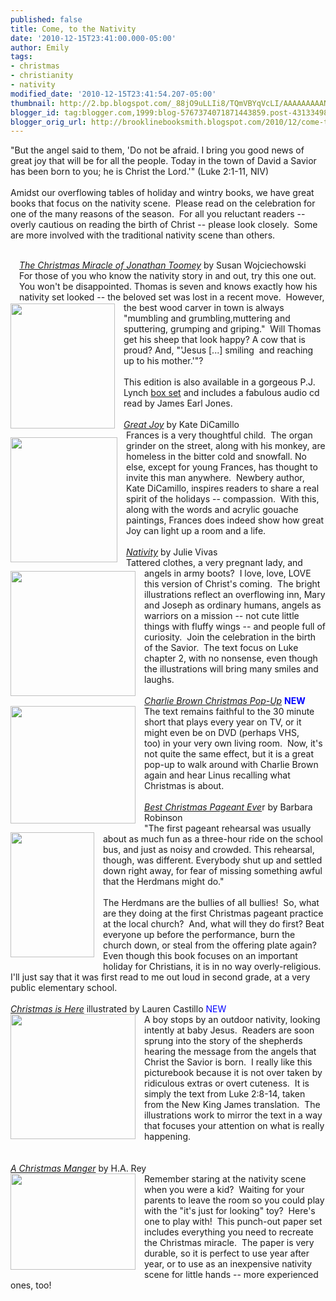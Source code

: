 ```yaml
---
published: false
title: Come, to the Nativity
date: '2010-12-15T23:41:00.000-05:00'
author: Emily
tags:
- christmas
- christianity
- nativity
modified_date: '2010-12-15T23:41:54.207-05:00'
thumbnail: http://2.bp.blogspot.com/_88jO9uLLIi8/TQmVBYqVcLI/AAAAAAAAANI/i0_1l2aOeR4/s72-c/The-Christmas-Miracle-of-Jonathan-Toomey-with-CD-Gift-Edition-0763636290-L.jpg
blogger_id: tag:blogger.com,1999:blog-5767374071871443859.post-4313349877745858662
blogger_orig_url: http://brooklinebooksmith.blogspot.com/2010/12/come-to-nativity.html
---
```


"But the angel said to them, 'Do not be afraid. I bring you good news of  great joy that will be for all the people. Today in the town of David a  Savior has been born to you; he is Christ the Lord.'" (Luke 2:1-11,  NIV) <br /><br />Amidst our overflowing tables of holiday and wintry books, we have  great books that focus on the nativity scene.&nbsp; Please read on the  celebration for one of the many reasons of the season.&nbsp; For all you  reluctant readers -- overly cautious on reading&nbsp;the birth of Christ -- please look  closely.&nbsp;&nbsp;Some are more involved with the traditional nativity scene  than others.<br /><div class="separator" style="clear: both; text-align: center;"><a href="http://1.bp.blogspot.com/_88jO9uLLIi8/TQmXTdRzi6I/AAAAAAAAANg/UG_zpdsNRG4/s1600/a-christmas-manger.jpg" imageanchor="1" style="margin-left: 1em; margin-right: 1em;"><br /></a></div><div id="divSignature"><a href="http://1.bp.blogspot.com/_88jO9uLLIi8/TQmXTdRzi6I/AAAAAAAAANg/UG_zpdsNRG4/s1600/a-christmas-manger.jpg" style="clear: left; float: left; margin-bottom: 1em; margin-right: 1em;"></a><a href="http://4.bp.blogspot.com/_88jO9uLLIi8/TQmWo8oeseI/AAAAAAAAANc/IrOZ2ueqNM0/s1600/christmas_is_here_400.jpg" style="clear: left; float: left; margin-bottom: 1em; margin-right: 1em;"></a><a href="http://2.bp.blogspot.com/_88jO9uLLIi8/TQmVh_YrEPI/AAAAAAAAANQ/HFHz13_yVpo/s1600/nativity.jpg" style="clear: left; float: left; margin-bottom: 1em; margin-right: 1em;"></a><a href="http://2.bp.blogspot.com/_88jO9uLLIi8/TQmVWpfrZeI/AAAAAAAAANM/nIrbXUBulgE/s1600/51Xr5d07tBL.jpg" style="clear: left; float: left; margin-bottom: 1em; margin-right: 1em;"></a><a href="http://2.bp.blogspot.com/_88jO9uLLIi8/TQmVBYqVcLI/AAAAAAAAANI/i0_1l2aOeR4/s1600/The-Christmas-Miracle-of-Jonathan-Toomey-with-CD-Gift-Edition-0763636290-L.jpg" style="clear: left; float: left; margin-bottom: 1em; margin-right: 1em;"></a><a href="http://www.brooklinebooksmith-shop.com/book/9780763636296"><i>The Christmas Miracle of Jonathan Toomey</i></a> by Susan Wojciechowski&nbsp; <br /><a href="http://2.bp.blogspot.com/_88jO9uLLIi8/TQmVBYqVcLI/AAAAAAAAANI/i0_1l2aOeR4/s1600/The-Christmas-Miracle-of-Jonathan-Toomey-with-CD-Gift-Edition-0763636290-L.jpg" style="clear: left; float: left; margin-bottom: 1em; margin-right: 1em;"><img border="0" height="200" src="http://2.bp.blogspot.com/_88jO9uLLIi8/TQmVBYqVcLI/AAAAAAAAANI/i0_1l2aOeR4/s200/The-Christmas-Miracle-of-Jonathan-Toomey-with-CD-Gift-Edition-0763636290-L.jpg" width="167" /></a>For those of you who know the nativity story in and out, try this one  out.&nbsp; You won't be disappointed. Thomas is seven and knows exactly how  his nativity set looked -- the beloved set was lost in a recent move.&nbsp;  However, the best wood carver in town is always "mumbling and  grumbling,muttering and sputtering, grumping and griping."&nbsp; Will Thomas  get his sheep that look happy? A cow that is proud? And, "'Jesus [...]  smiling&nbsp; and reaching up to his mother.'"? <br /><br />This edition is also available in a gorgeous P.J. Lynch <a href="http://www.brooklinebooksmith-shop.com/book/9780763643799">box set</a> and includes a fabulous audio cd read by James Earl Jones.&nbsp; <br /><br /><a href="http://www.brooklinebooksmith-shop.com/book/9780763649968"><i>Great Joy</i></a> by Kate DiCamillo <br /><a href="http://2.bp.blogspot.com/_88jO9uLLIi8/TQmVWpfrZeI/AAAAAAAAANM/nIrbXUBulgE/s1600/51Xr5d07tBL.jpg" style="clear: left; float: left; margin-bottom: 1em; margin-right: 1em;"><img border="0" height="200" src="http://2.bp.blogspot.com/_88jO9uLLIi8/TQmVWpfrZeI/AAAAAAAAANM/nIrbXUBulgE/s200/51Xr5d07tBL.jpg" width="171" /></a>Frances is a very thoughtful child.&nbsp; The organ grinder on the street,  along with his monkey, are homeless in the bitter cold and snowfall. No  else, except for young Frances,&nbsp;has thought to invite this man  anywhere.&nbsp; Newbery author, Kate&nbsp;DiCamillo, inspires readers to share a  real spirit of the holidays -- compassion.&nbsp; With this, along with the  words and acrylic gouache paintings, Frances does indeed show how great  Joy can light up a room and a life.<br /><br /><a href="http://www.brooklinebooksmith-shop.com/book/9780152060855"><i>Nativity</i></a> by Julie Vivas <br /><a href="http://2.bp.blogspot.com/_88jO9uLLIi8/TQmVh_YrEPI/AAAAAAAAANQ/HFHz13_yVpo/s1600/nativity.jpg" style="clear: left; float: left; margin-bottom: 1em; margin-right: 1em;"><img border="0" height="200" src="http://2.bp.blogspot.com/_88jO9uLLIi8/TQmVh_YrEPI/AAAAAAAAANQ/HFHz13_yVpo/s200/nativity.jpg" width="200" /></a>Tattered clothes, a very pregnant lady, and angels in army boots?&nbsp; I  love, love, LOVE this version of Christ's coming.&nbsp; The bright  illustrations reflect an overflowing inn, Mary and Joseph as ordinary  humans, angels as warriors on a mission -- not cute little things with  fluffy wings -- and people full of curiosity.&nbsp; Join the celebration in  the birth of the Savior.&nbsp; The text focus on Luke chapter 2, with no  nonsense, even though the illustrations will bring many smiles and  laughs.&nbsp; <br /><br /><a href="http://www.brooklinebooksmith-shop.com/book/9780762440047"><i>Charlie Brown Christmas Pop-Up</i></a> <b><span style="color: blue;">NEW</span></b> <br /><a href="http://2.bp.blogspot.com/_88jO9uLLIi8/TQmV01EOgkI/AAAAAAAAANU/ZMreEReAgD0/s1600/charliebrwon.jpg" style="clear: left; float: left; margin-bottom: 1em; margin-right: 1em;"><img border="0" height="188" src="http://2.bp.blogspot.com/_88jO9uLLIi8/TQmV01EOgkI/AAAAAAAAANU/ZMreEReAgD0/s200/charliebrwon.jpg" width="200" /></a>The text remains faithful to the 30 minute short that plays every year  on TV, or it might even be on DVD (perhaps VHS, too)&nbsp;in your very own  living room.&nbsp; Now, it's not quite the same effect, but it is a great  pop-up to walk around with Charlie Brown again and hear Linus recalling  what Christmas is about.<br /><br /><a href="http://www.brooklinebooksmith-shop.com/book/9780064402750"><i>Best Christmas Pageant Eve</i></a>r by Barbara Robinson <br /><a href="http://3.bp.blogspot.com/_88jO9uLLIi8/TQmWCYeoeXI/AAAAAAAAANY/ihfsEAC7gss/s1600/christmas+p.jpg" style="clear: left; float: left; margin-bottom: 1em; margin-right: 1em;"><img border="0" height="200" src="http://3.bp.blogspot.com/_88jO9uLLIi8/TQmWCYeoeXI/AAAAAAAAANY/ihfsEAC7gss/s200/christmas+p.jpg" width="134" /></a>"The first pageant rehearsal was usually about as much fun as a  three-hour ride on the school bus, and just as noisy and crowded. This  rehearsal, though, was different. Everybody shut up and settled down  right away, for fear of missing something awful that the Herdmans might  do."<br /><br />The Herdmans are the bullies of all bullies!&nbsp; So, what are they doing at  the first Christmas pageant practice at the local church?&nbsp; And, what will they do first? Beat everyone up before the performance, burn the church down, or steal from the offering plate again?&nbsp; Even though this book focuses on an  important holiday for Christians, it is in no way overly-religious.&nbsp;  I'll just say that it was first read to me out loud in second grade, at a  very public elementary school.<br /><br /><a href="http://www.brooklinebooksmith-shop.com/book/9781442408227"><i>Christmas is Here</i></a> illustrated by Lauren Castillo&nbsp;<span style="color: blue;">NEW </span><br /><a href="http://4.bp.blogspot.com/_88jO9uLLIi8/TQmWo8oeseI/AAAAAAAAANc/IrOZ2ueqNM0/s1600/christmas_is_here_400.jpg" style="clear: left; float: left; margin-bottom: 1em; margin-right: 1em;"><img border="0" height="200" src="http://4.bp.blogspot.com/_88jO9uLLIi8/TQmWo8oeseI/AAAAAAAAANc/IrOZ2ueqNM0/s200/christmas_is_here_400.jpg" width="200" /></a>A boy&nbsp;stops by an outdoor nativity, looking intently at baby Jesus.&nbsp;  Readers are soon sprung into the story of the shepherds hearing the  message from the angels that Christ the Savior is born.&nbsp; I really like  this picturebook because it is not over taken by ridiculous extras or  overt cuteness.&nbsp; It is simply the text from Luke 2:8-14, taken from the  New King James translation.&nbsp; The illustrations work to&nbsp;mirror the text  in a way that focuses your attention on what is really happening.<br /><br /><br /><a href="http://www.brooklinebooksmith-shop.com/book/9780547238944"><i>A Christmas Manger</i></a> by H.A. Rey&nbsp; <br /><a href="http://1.bp.blogspot.com/_88jO9uLLIi8/TQmXTdRzi6I/AAAAAAAAANg/UG_zpdsNRG4/s1600/a-christmas-manger.jpg" style="clear: left; float: left; margin-bottom: 1em; margin-right: 1em;"><img border="0" height="154" src="http://1.bp.blogspot.com/_88jO9uLLIi8/TQmXTdRzi6I/AAAAAAAAANg/UG_zpdsNRG4/s200/a-christmas-manger.jpg" width="200" /></a>Remember staring at the nativity scene when you were a kid?&nbsp; Waiting for  your parents to leave the room so you could play with the "it's just  for looking" toy?&nbsp; Here's one to play with!&nbsp; This punch-out paper set  includes everything you need to recreate the Christmas miracle.&nbsp; The  paper is very durable, so it is perfect to use year after year, or to  use as an inexpensive nativity scene for little hands -- more experienced ones, too!</div>